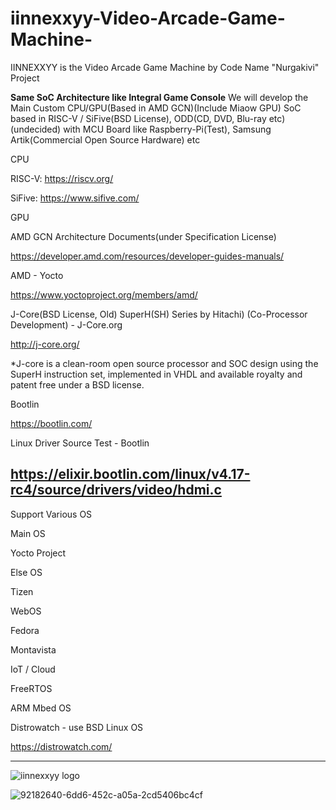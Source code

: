 # iinnexxyy-Video-Arcade-Game-Machine-
IINNEXXYY is the Video Arcade Game Machine by Code Name "Nurgakivi" Project

**Same SoC Architecture like Integral Game Console** 
We will develop the Main Custom CPU/GPU(Based in AMD GCN)(Include Miaow GPU) SoC based in RISC-V / SiFive(BSD License), ODD(CD, DVD, Blu-ray etc)(undecided) with MCU Board like Raspberry-Pi(Test), Samsung Artik(Commercial Open Source Hardware) etc

CPU

RISC-V: https://riscv.org/

SiFive: https://www.sifive.com/

GPU

AMD GCN Architecture Documents(under Specification License)

https://developer.amd.com/resources/developer-guides-manuals/

AMD - Yocto

https://www.yoctoproject.org/members/amd/

J-Core(BSD License, Old) SuperH(SH) Series by Hitachi) (Co-Processor Development) - J-Core.org

http://j-core.org/

*J-core is a clean-room open source processor and SOC design using the SuperH instruction set, implemented in VHDL and available royalty and patent free under a BSD license.

Bootlin

https://bootlin.com/

Linux Driver Source Test - Bootlin

https://elixir.bootlin.com/linux/v4.17-rc4/source/drivers/video/hdmi.c
----------------------------------------
Support Various OS

Main OS

Yocto Project

Else OS

Tizen

WebOS

Fedora

Montavista

IoT / Cloud

FreeRTOS

ARM Mbed OS

Distrowatch - use BSD Linux OS 

https://distrowatch.com/

-------------------------------------------
![iinnexxyy logo](https://user-images.githubusercontent.com/25099776/39740374-4a2881b8-52d0-11e8-8755-98228d969bcf.png)



![92182640-6dd6-452c-a05a-2cd5406bc4cf](https://user-images.githubusercontent.com/25099776/39736756-8c45b16a-52bc-11e8-9118-658d5e3de265.jpeg)



